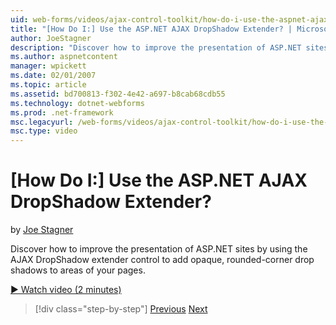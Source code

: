 ```yaml
---
uid: web-forms/videos/ajax-control-toolkit/how-do-i-use-the-aspnet-ajax-dropshadow-extender
title: "[How Do I:] Use the ASP.NET AJAX DropShadow Extender? | Microsoft Docs"
author: JoeStagner
description: "Discover how to improve the presentation of ASP.NET sites by using the AJAX DropShadow extender control to add opaque, rounded-corner drop shadows to areas o..."
ms.author: aspnetcontent
manager: wpickett
ms.date: 02/01/2007
ms.topic: article
ms.assetid: bd700813-f302-4e42-a697-b8cab68cdb55
ms.technology: dotnet-webforms
ms.prod: .net-framework
msc.legacyurl: /web-forms/videos/ajax-control-toolkit/how-do-i-use-the-aspnet-ajax-dropshadow-extender
msc.type: video
---
```

[How Do I:] Use the ASP.NET AJAX DropShadow Extender?
====================
by [Joe Stagner](https://github.com/JoeStagner)

Discover how to improve the presentation of ASP.NET sites by using the AJAX DropShadow extender control to add opaque, rounded-corner drop shadows to areas of your pages.

[&#9654; Watch video (2 minutes)](https://channel9.msdn.com/Blogs/ASP-NET-Site-Videos/how-do-i-use-the-aspnet-ajax-dropshadow-extender)

> [!div class="step-by-step"]
> [Previous](how-do-i-use-the-aspnet-ajax-togglebutton-extender.md)
> [Next](how-do-i-use-the-aspnet-ajax-passwordstrength-extender.md)
